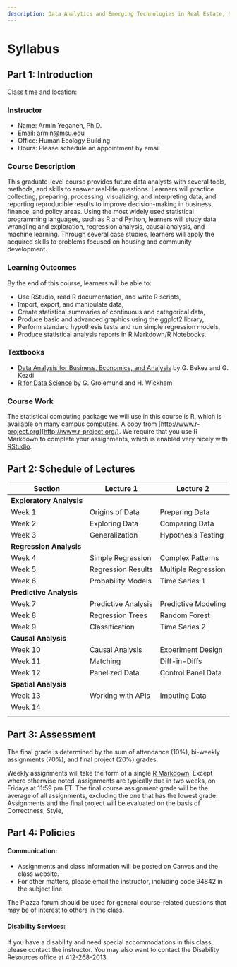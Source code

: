 ```yaml
---
description: Data Analytics and Emerging Technologies in Real Estate, Spring 2023
---
```


# Syllabus

## Part 1: Introduction <a href="#part-1-course-information" id="part-1-course-information"></a>

Class time and location:

### Instructor <a href="#instructor" id="instructor"></a>

* Name: Armin Yeganeh, Ph.D.
* Email: armin@msu.edu
* Office: Human Ecology Building
* Hours: Please schedule an appointment by email

### Course Description <a href="#instructor" id="instructor"></a>

This graduate-level course provides future data analysts with several tools, methods, and skills to answer real-life questions. Learners will practice collecting, preparing, processing, visualizing, and interpreting data, and reporting reproducible results to improve decision-making in business, finance, and policy areas. Using the most widely used statistical programming languages, such as R and Python, learners will study data wrangling and exploration, regression analysis, causal analysis, and machine learning. Through several case studies, learners will apply the acquired skills to problems focused on housing and community development.

### Learning Outcomes

By the end of this course, learners will be able to:&#x20;

* Use RStudio, read R documentation, and write R scripts,&#x20;
* Import, export, and manipulate data,
* Create statistical summaries of continuous and categorical data,&#x20;
* Produce basic and advanced graphics using the ggplot2 library,
* Perform standard hypothesis tests and run simple regression models,
* Produce statistical analysis reports in R Markdown/R Notebooks.

### Textbooks

* [Data Analysis for Business, Economics, and Analysis](https://www.amazon.com/Data-Analysis-Business-Economics-Policy/dp/1108483011) by G. Bekez and G. Kezdi
* [R for Data Science](https://r4ds.had.co.nz/) by G. Grolemund and H. Wickham

### Course Work

The statistical computing package we will use in this course is R, which is available on many campus computers. A copy from [http://www.r-project.org](http://www.r-project.org/). We require that you use R Markdown to complete your assignments, which is enabled very nicely with [RStudio](http://www.rstudio.com/).

## Part 2: Schedule of Lectures <a href="#part-1-course-information" id="part-1-course-information"></a>

| Section                  | Lecture 1           | Lecture 2           |
| ------------------------ | ------------------- | ------------------- |
| **Exploratory Analysis** |                     |                     |
| Week 1                   | Origins of Data     | Preparing Data      |
| Week 2                   | Exploring Data      | Comparing Data      |
| Week 3                   | Generalization      | Hypothesis Testing  |
| **Regression Analysis**  |                     |                     |
| Week 4                   | Simple Regression   | Complex Patterns    |
| Week 5                   | Regression Results  | Multiple Regression |
| Week 6                   | Probability Models  | Time Series 1       |
| **Predictive Analysis**  |                     |                     |
| Week 7                   | Predictive Analysis | Predictive Modeling |
| Week 8                   | Regression Trees    | Random Forest       |
| Week 9                   | Classification      | Time Series 2       |
| **Causal Analysis**      |                     |                     |
| Week 10                  | Causal Analysis     | Experiment Design   |
| Week 11                  | Matching            | Diff-in-Diffs       |
| Week 12                  | Panelized Data      | Control Panel Data  |
| **Spatial Analysis**     |                     |                     |
| Week 13                  | Working with APIs   | Imputing Data       |
| Week 14                  |                     |                     |
|                          |                     |                     |

## Part 3: Assessment <a href="#part-1-course-information" id="part-1-course-information"></a>

The final grade is determined by the sum of attendance (10%), bi-weekly assignments (70%), and final project (20%) grades.

Weekly assignments will take the form of a single [R Markdown](https://rmarkdown.rstudio.com/). Except where otherwise noted, assignments are typically due in two weeks, on Fridays at 11:59 pm ET. The final course assignment grade will be the average of all assignments, excluding the one that has the lowest grade. Assignments and the final project will be evaluated on the basis of Correctness, Style,&#x20;

## &#x20;<a href="#part-1-course-information" id="part-1-course-information"></a>

## Part 4: Policies <a href="#part-1-course-information" id="part-1-course-information"></a>

#### Communication:&#x20;

* Assignments and class information will be posted on Canvas and the class website.
* For other matters, please email the instructor, including code 94842 in the subject line.

The Piazza forum should be used for general course-related questions that may be of interest to others in the class.&#x20;

#### Disability Services:

If you have a disability and need special accommodations in this class, please contact the instructor. You may also want to contact the Disability Resources office at 412-268-2013.
